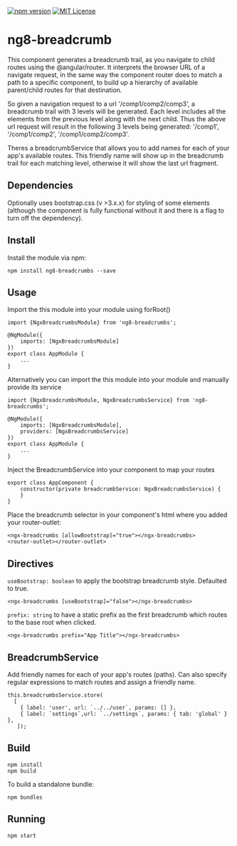 [![npm version](https://img.shields.io/npm/v/ng8-breadcrumbs/cookie.svg)](https://www.npmjs.com/org/ng8-breadcrumbs) 
[![MIT License](https://img.shields.io/badge/license-MIT-blue.svg?style=flat)](https://github.com/shengofer/ngx-breadcrumbs/blob/master/LICENSE)
# ng8-breadcrumb
This component generates a breadcrumb trail, as you navigate to child routes using the @angular/router. It interprets the browser URL of a navigate request, 
in the same way the component router does to match a path to a specific component, to build up a hierarchy of available parent/child routes for that destination.

So given a navigation request to a url '/comp1/comp2/comp3', a breadcrumb trail with 3 levels will be generated. Each level includes all the elements from the previous 
level along with the next child. Thus the above url request will result in the following 3 levels being generated: '/comp1', '/comp1/comp2', '/comp1/comp2/comp3'.

Theres a breadcrumbService that allows you to add  names for each of your app's available routes. This friendly name will show up in the breadcrumb trail 
for each matching level, otherwise it will show the last url fragment.

## Dependencies
Optionally uses bootstrap.css (v >3.x.x) for styling of some elements (although the component is fully functional without it and there is a flag to turn off the dependency).

## Install
Install the module via npm:

    npm install ng8-breadcrumbs --save

## Usage
Import the this module into your module using forRoot()

    import {NgxBreadcrumbsModule} from 'ng8-breadcrumbs';

	@NgModule({
        imports: [NgxBreadcrumbsModule]
    })
    export class AppModule {
        ...
    }

Alternatively you can import the this module into your module and manually provide its service

	import {NgxBreadcrumbsModule, NgxBreadcrumbsService} from 'ng8-breadcrumbs';

	@NgModule({
        imports: [NgxBreadcrumbsModule],
        providers: [NgxBreadcrumbsService]
    })
    export class AppModule {
        ...
    }
	
Inject the BreadcrumbService into your component to map your routes

    export class AppComponent {
        constructor(private breadcrumbService: NgxBreadcrumbsService) {
        }
    }

Place the breadcrumb selector in your component's html where you added your router-outlet:

	<ngx-breadcrumbs [allowBootstrap]="true"></ngx-breadcrumbs>
	<router-outlet></router-outlet>
	
## Directives
`useBootstrap: boolean` to apply the bootstrap breadcrumb style. Defaulted to true.

	<ngx-breadcrumbs [useBootstrap]="false"></ngx-breadcrumbs>
	
`prefix: string` to have a static prefix as the first breadcrumb which routes to the base root when clicked.

	<ngx-breadcrumbs prefix="App Title"></ngx-breadcrumbs>
    
## BreadcrumbService
Add friendly names for each of your app's routes (paths). Can also specify regular expressions to match routes and assign a friendly name.

    this.breadcrumbsService.store(
      [
        { label: 'user', url: `../../user`, params: [] },
        { label: `settings`,url: `../settings`, params: { tab: 'global' } },
       ]);

## Build

    npm install
    npm build

To build a standalone bundle:

    npm bundles

## Running

    npm start
